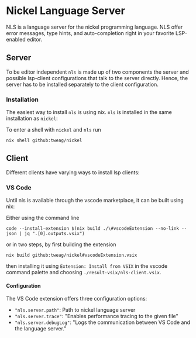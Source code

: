 # Nickel Language Server

NLS is a language server for the nickel programming language.  NLS offer error messages, type hints, and auto-completion right in your favorite LSP-enabled editor.

## Server
  
To be editor independent `nls` is made up of two components the server and possible lsp-client configurations that talk to the server directly.
Hence, the server has to be installed separately to the client configuration. 

### Installation

The easiest way to install `nls` is using nix. `nls` is installed in the same installation as `nickel`:


To enter a shell with `nickel` and `nls` run

```
nix shell github:tweag/nickel
```

## Client

Different clients have varying ways to install lsp clients:

### VS Code

Until nls is available through the vscode marketplace, it can be built using nix:

Either using the command line

```
code --install-extension $(nix build ./\#vscodeExtension --no-link --json | jq ".[0].outputs.vsix")
```

or in two steps, by first building the extension

```
nix build github:tweag/nickel#vscodeExtension.vsix
```

then installing it using `Extension: Install from VSIX` in the vscode command palette and choosing `./result-vsix/nls-client.vsix`.

#### Configuration

The VS Code extension offers three configuration options: 

- `"nls.server.path"`: Path to nickel language server
- `"nls.server.trace"`: "Enables performance tracing to the given file"
- `"nls.server.debugLog"`: "Logs the communication between VS Code and the language server."
